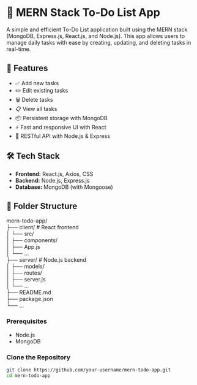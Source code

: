 # 📝 MERN Stack To-Do List App

A simple and efficient To-Do List application built using the MERN stack (MongoDB, Express.js, React.js, and Node.js). This app allows users to manage daily tasks with ease by creating, updating, and deleting tasks in real-time.

## 🚀 Features

- ✅ Add new tasks  
- ✏️ Edit existing tasks  
- 🗑️ Delete tasks  
- 📋 View all tasks  
- 📦 Persistent storage with MongoDB  
- ⚡ Fast and responsive UI with React  
- 📡 RESTful API with Node.js & Express  

## 🛠️ Tech Stack

- **Frontend:** React.js, Axios, CSS  
- **Backend:** Node.js, Express.js  
- **Database:** MongoDB (with Mongoose)  

## 📁 Folder Structure

mern-todo-app/  
├── client/           # React frontend  
│   └── src/  
│       ├── components/  
│       ├── App.js  
│       └── ...  
├── server/           # Node.js backend  
│   ├── models/  
│   ├── routes/  
│   ├── server.js  
│   └── ...  
├── README.md  
├── package.json  
└── ...  


### Prerequisites
- Node.js  
- MongoDB  

### Clone the Repository

```bash
git clone https://github.com/your-username/mern-todo-app.git  
cd mern-todo-app  
